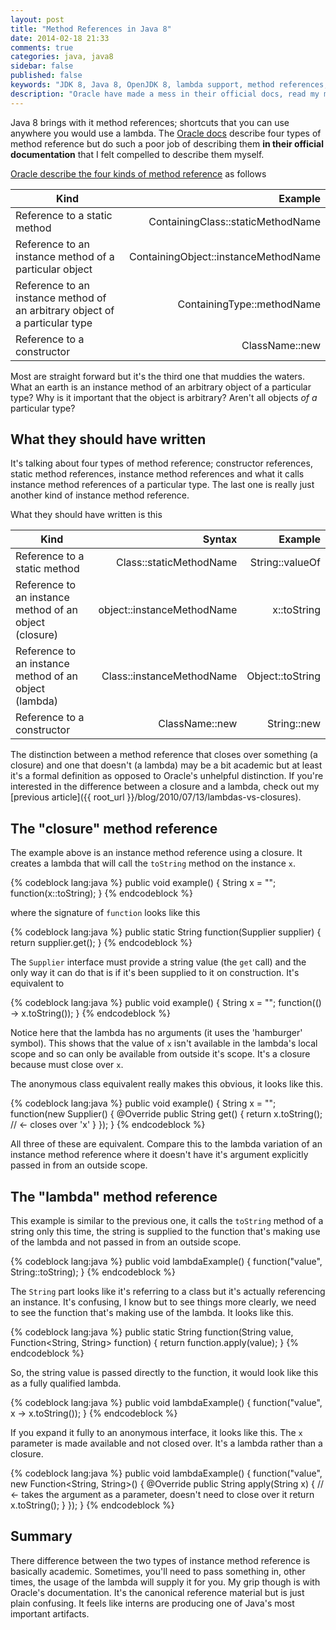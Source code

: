 ```yaml
---
layout: post
title: "Method References in Java 8"
date: 2014-02-18 21:33
comments: true
categories: java, java8
sidebar: false
published: false
keywords: "JDK 8, Java 8, OpenJDK 8, lambda support, method references, method references in java, oracle docs"
description: "Oracle have made a mess in their official docs, read my more straight forward description of method references in Java 8"
---
```


Java 8 brings with it method references; shortcuts that you can use anywhere you would use a lambda. The [Oracle docs](http://docs.oracle.com/javase/tutorial/java/javaOO/methodreferences.html) describe four types of method reference but do such a poor job of describing them **in their official documentation** that I felt compelled to describe them myself.

<!-- more -->

[Oracle describe the four kinds of method reference](http://docs.oracle.com/javase/tutorial/java/javaOO/methodreferences.html) as follows

| Kind                                                                           | Example                               |
|--------------------------------------------------------------------------------|--------------------------------------:|
| Reference to a static method                                                   | ContainingClass::staticMethodName     |
| Reference to an instance method of a particular object                         | ContainingObject::instanceMethodName  |
| Reference to an instance method of an arbitrary object of a particular type    | ContainingType::methodName            |
| Reference to a constructor                                                     | ClassName::new                        |

Most are straight forward but it's the third one that muddies the waters. What an earth is an instance method of an arbitrary object of a particular type? Why is it important that the object is arbitrary? Aren't all objects _of a_ particular type?


## What they should have written

It's talking about four types of method reference; constructor references, static method references, instance method references and what it calls instance method references of a particular type. The last one is really just another kind of instance method reference.

What they should have written is this

| Kind                                                        | Syntax                          | Example                 |
|-------------------------------------------------------------|--------------------------------:|------------------------:|
| Reference to a static method                                | Class::staticMethodName         | String::valueOf         |
| Reference to an instance method of an object (closure)      | object::instanceMethodName      | x::toString             |
| Reference to an instance method of an object (lambda)       | Class::instanceMethodName       | Object::toString        |
| Reference to a constructor                                  | ClassName::new                  | String::new             |


The distinction between a method reference that closes over something (a closure) and one that doesn't (a lambda) may be a bit academic but at least it's a formal definition as opposed to Oracle's unhelpful distinction. If you're interested in the difference between a closure and a lambda, check out my [previous article]({{ root_url }}/blog/2010/07/13/lambdas-vs-closures).


## The "closure" method reference

The example above is an instance method reference using a closure. It creates a lambda that will call the `toString` method on the instance `x`.

{% codeblock lang:java %}
public void example() {
    String x = "";
    function(x::toString);
}
{% endcodeblock %}


where the signature of `function` looks like this

{% codeblock lang:java %}
public static String function(Supplier<String> supplier) {
    return supplier.get();
}
{% endcodeblock %}


The `Supplier` interface must provide a string value (the `get` call) and the only way it can do that is if it's been supplied to it on construction. It's equivalent to

{% codeblock lang:java %}
public void example() {
    String x = "";
    function(() -> x.toString());
}
{% endcodeblock %}


Notice here that the lambda has no arguments (it uses the 'hamburger' symbol). This shows that the value of `x` isn't available in the lambda's local scope and so can only be available from outside it's scope. It's a closure because must close over `x`.

The anonymous class equivalent really makes this obvious, it looks like this.

{% codeblock lang:java %}
public void example() {
    String x = "";
    function(new Supplier<String>() {
        @Override
        public String get() {
            return x.toString(); // <- closes over 'x'
        }
    });
}
{% endcodeblock %}


All three of these are equivalent. Compare this to the lambda variation of an instance method reference where it doesn't have it's argument explicitly passed in from an outside scope.


## The "lambda" method reference

This example is similar to the previous one, it calls the `toString` method of a string only this time, the string is supplied to the function that's making use of the lambda and not passed in from an outside scope.

{% codeblock lang:java %}
public void lambdaExample() {
    function("value", String::toString);
}
{% endcodeblock %}


The `String` part looks like it's referring to a class but it's actually referencing an instance. It's confusing, I know but to see things more clearly, we need to see the function that's making use of the lambda. It looks like this.

{% codeblock lang:java %}
public static String function(String value, Function<String, String> function) {
    return function.apply(value);
}
{% endcodeblock %}


So, the string value is passed directly to the function, it would look like this as a fully qualified lambda.

{% codeblock lang:java %}
public void lambdaExample() {
    function("value", x -> x.toString());
}
{% endcodeblock %}


If you expand it fully to an anonymous interface, it looks like this. The `x` parameter is made available and not closed over. It's a lambda rather than a closure.

{% codeblock lang:java %}
public void lambdaExample() {
    function("value", new Function<String, String>() {
      @Override
      public String apply(String x) {   // <- takes the argument as a parameter, doesn't need to close over it
        return x.toString();
      }
    });
}
{% endcodeblock %}


## Summary

There difference between the two types of instance method reference is basically academic. Sometimes, you'll need to pass something in, other times, the usage of the lambda will supply it for you. My grip though is with Oracle's documentation. It's the canonical reference material but is just plain confusing. It feels like interns are producing one of Java's most important artifacts.
